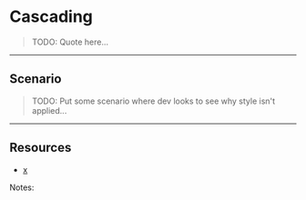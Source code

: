 # Cascading
<!-- .slide: data-state="backEndBrian juniorJacob" -->

> TODO: Quote here...

------

## Scenario

> TODO: Put some scenario where dev looks to see why style isn't applied...

------

## Resources
<!-- .slide: data-state="backEndBrian juniorJacob midLevelMelissa" -->

* [x](#)

Notes:
